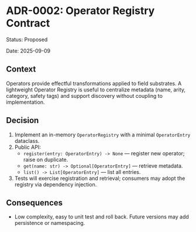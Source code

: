 # ADR-0002: Operator Registry Contract

Status: Proposed

Date: 2025-09-09

Context
-------
Operators provide effectful transformations applied to field substrates. A lightweight
Operator Registry is useful to centralize metadata (name, arity, category, safety tags) and
support discovery without coupling to implementation.

Decision
--------
1. Implement an in-memory `OperatorRegistry` with a minimal `OperatorEntry` dataclass.
2. Public API:
   - `register(entry: OperatorEntry) -> None` — register new operator; raise on duplicate.
   - `get(name: str) -> Optional[OperatorEntry]` — retrieve metadata.
   - `list() -> List[OperatorEntry]` — list all entries.
3. Tests will exercise registration and retrieval; consumers may adopt the registry via
   dependency injection.

Consequences
------------
- Low complexity, easy to unit test and roll back. Future versions may add persistence or
  namespacing.

